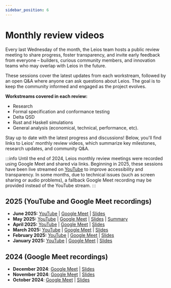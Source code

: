 ```yaml
---
sidebar_position: 6
---
```


# Monthly review videos

Every last Wednesday of the month, the Leios team hosts a public review meeting to share progress, foster transparency, and invite early feedback from everyone – builders, curious community members, and innovation teams who may overlap with Leios in the future. 

These sessions cover the latest updates from each workstream, followed by an open Q&A where anyone can ask questions about Leios. The goal is to keep the community informed and engaged as the project evolves.

**Workstreams covered in each review:**
- Research
- Formal specification and conformance testing
- Delta QSD
- Rust and Haskell simulations 
- General analysis (economical, technical, performance, etc).

Stay up to date with the latest progress and discussions! Below, you'll find links to Leios' monthly review videos, which summarize key milestones, research updates, and community Q&A.

:::info
Until the end of 2024, Leios monthly review meetings were recorded using Google Meet and shared via links. Beginning in 2025, these sessions have been live streamed on [YouTube](https://www.youtube.com/playlist?list=PLnPTB0CuBOBzWWpnojAK3ZaFy9RdofP6l) to improve accessibility and transparency. In some months, due to technical issues (such as screen sharing or audio problems), a fallback Google Meet recording may be provided instead of the YouTube stream.
:::

## 2025 (YouTube and Google Meet recordings)

- **June 2025:** [YouTube](https://www.youtube.com/watch?v=NEqeyS_WYjk) | [Google Meet](https://drive.google.com/file/d/1zzyFIq4JDQNUhZPbdYqU1Qr2-TVAze9x/view?usp=sharing) | [Slides](https://docs.google.com/presentation/d/1jD2BVEYNxQRrgwvxKyKNyZYgyh-JurgWmMdFBrkwGLw/edit?usp=sharing)
- **May 2025:** [YouTube](https://www.youtube.com/watch?v=wXqKpQT2H3Y&list=PLnPTB0CuBOBzWWpnojAK3ZaFy9RdofP6l&index=1) | [Google Meet](https://drive.google.com/file/d/1PEflCWO6loG9iaQaITgwmMX5LSkUV27c/view?usp=sharing) | [Slides](https://docs.google.com/presentation/d/1QNlCG33G6uC86sv4pWWMvxsqwNwXxx9-yjCPqEabpbo/edit?usp=sharing) | [Summary](https://docs.google.com/document/d/1Q0E2R14Mxsg46bwdlopq_1GobFJrZAGoh2Ukj2BtW9s/edit?usp=sharing)
- **April 2025:** [YouTube](https://www.youtube.com/watch?v=-jddya2E2NA&list=PLnPTB0CuBOBzWWpnojAK3ZaFy9RdofP6l&index=2) | [Google Meet](https://drive.google.com/file/d/1OufvQSHLhC2VHmVr-RLplb6hkdEyfPLi/view?usp=sharing) | [Slides](https://docs.google.com/presentation/d/1pWNLCtYtNVHvKPttUXgXuSXSXmrBp5YqvexPVcTXfQk/edit?usp=sharing)
- **March 2025:** [YouTube](https://www.youtube.com/watch?v=7K6qXiVsMXg&list=PLnPTB0CuBOBzWWpnojAK3ZaFy9RdofP6l&index=3) | [Google Meet](https://drive.google.com/file/d/1aCM-RJql7nX1MpMOG3pO9A-qTkpivzIT/view?usp=sharing) | [Slides](https://docs.google.com/presentation/d/1C99KT5wOR-Gq7lKXgD8MHDms4tmQH5nZIhOZbc4_5wg/edit?usp=sharing)
- **February 2025:** [YouTube](https://www.youtube.com/watch?v=7Ze9iVs-bI4&list=PLnPTB0CuBOBzWWpnojAK3ZaFy9RdofP6l&index=4) | [Google Meet](https://drive.google.com/file/d/17f5OtHEsKuUPRdbwQn9wJtdffBiPbJK7/view?usp=sharing) | [Slides](https://docs.google.com/presentation/d/1yrgOv3OnDEHxoxtpc5OV043-T3RPZ66ZtHKWVGMz25c/edit?usp=sharing)
- **January 2025:** [YouTube](https://www.youtube.com/watch?v=6ovcWDCdqFU&list=PLnPTB0CuBOBzWWpnojAK3ZaFy9RdofP6l&index=5) | [Google Meet](https://drive.google.com/file/d/1e7YVDUWw945zQL3j0LrUwr42lXpJf4cK/view?usp=sharing) | [Slides](https://docs.google.com/presentation/d/1qKXe3CvAvJGVWAssjrKpRrRABMT6I39E1FxUWQ_PZzo/edit?usp=sharing)

## 2024 (Google Meet recordings)

- **December 2024**: [Google Meet](https://drive.google.com/file/d/1F07oKxBgdOEasGcstxEavkPCgr58sbIO/view?usp=sharing) | [Slides](https://docs.google.com/presentation/d/1LwpcXnXLgrYTSDalJY1SfpeyU_4lIkYhyMy5Kv0Huzw/edit?usp=sharing)
- **November 2024**: [Google Meet](https://drive.google.com/file/d/1W4iu4MwOXILXes1Zi43MeM505KAOHXso/view?usp=sharing) | [Slides](https://docs.google.com/presentation/d/11LHQeUuv-TQfiy9GwXkrffSimFjSq8tdTB8qIB-Pk3U/edit?usp=sharing)
- **October 2024**: [Google Meet](https://drive.google.com/file/d/12VE0__S0knHqXXpIVdXGWvDipK0g89p_/view?usp=sharing) | [Slides](https://docs.google.com/presentation/d/1KgjJyP6yZyZKCGum3deoIyooYUOretA9W6dTtXv1fso/edit?usp=sharing)
